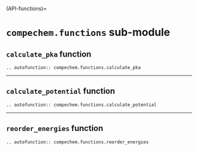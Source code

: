 (API-functions)=
# `compechem.functions` sub-module

## `calculate_pka` function

```{eval-rst}
.. autofunction:: compechem.functions.calculate_pka
```

---

## `calculate_potential` function

```{eval-rst}
.. autofunction:: compechem.functions.calculate_potential
```

---

## `reorder_energies` function

```{eval-rst}
.. autofunction:: compechem.functions.reorder_energies
```

